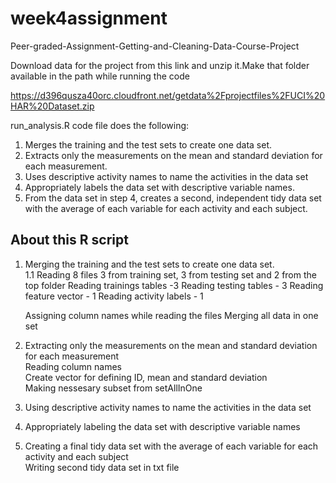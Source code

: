 # week4assignment
Peer-graded-Assignment-Getting-and-Cleaning-Data-Course-Project

Download data for the project from this link and unzip it.Make that folder available in the path while running the code

https://d396qusza40orc.cloudfront.net/getdata%2Fprojectfiles%2FUCI%20HAR%20Dataset.zip


 run_analysis.R code file does the following:

1. Merges the training and the test sets to create one data set.
2. Extracts only the measurements on the mean and standard deviation for each measurement.
3. Uses descriptive activity names to name the activities in the data set
4. Appropriately labels the data set with descriptive variable names.
5. From the data set in step 4, creates a second, independent tidy data set with the average of each variable for each activity and each subject.


## About this R script

1. Merging the training and the test sets to create one data set.   
  1.1 Reading  8 files 3 from training set, 3 from testing set and 2 from the top folder
    Reading trainings tables   -3 
    Reading testing tables   - 3
    Reading feature vector   - 1
    Reading activity labels  - 1
    
    Assigning column names while reading the files
    Merging all data in one set   
    
2. Extracting only the measurements on the mean and standard deviation for each measurement   
  Reading column names  
  Create vector for defining ID, mean and standard deviation   
  Making nessesary subset from setAllInOne   
  
3. Using descriptive activity names to name the activities in the data set   

4. Appropriately labeling the data set with descriptive variable names   

5. Creating a final tidy data set with the average of each variable for each activity and each subject   
  Writing second tidy data set in txt file  
  
  
  